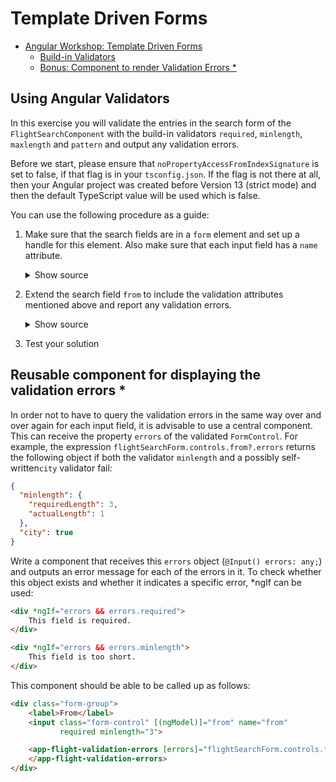 # Template Driven Forms

- [Angular Workshop: Template Driven Forms](#angular-workshop-template-driven-forms)
  - [Build-in Validators](#build-in-validators)
  - [Bonus: Component to render Validation Errors *](#bonus-component-to-render-validation-errors-)

## Using Angular Validators

In this exercise you will validate the entries in the search form of the ``FlightSearchComponent`` with the build-in validators ``required``, ``minlength``, ``maxlength`` and ``pattern`` and output any validation errors.

Before we start, please ensure that ``noPropertyAccessFromIndexSignature`` is set to false, if that flag is in your ``tsconfig.json``. If the flag is not there at all, then your Angular project was created before Version 13 (strict mode) and then the default TypeScript value will be used which is false.

You can use the following procedure as a guide:

1. Make sure that the search fields are in a ``form`` element and set up a handle for this element. Also make sure that each input field has a ``name`` attribute.

    <details>
    <summary>Show source</summary>
    <p>

    ```html
    <form #flightSearchForm="ngForm">
        [...]
        <input name="from" [(ngModel)]="from" [...]>
        [...]
        <input name="to" [(ngModel)]="to" [...]>
        [...]
    </form>
    ```

    </p>
    </details>

2. Extend the search field ``from`` to include the validation attributes mentioned above and report any validation errors.

    <details>
    <summary>Show source</summary>
    <p>

    ```html
    <input name="from" [(ngModel)]="from"   
           required		
           minlength="3"		
           maxlength="15"		
           pattern="[a-zA-ZäöüÄÖÜß ]*">		

    <pre>{{ flightSearchForm.controls.from?.errors | json }}</pre>

    [...]
    <div class="text-danger"
         *ngIf="flightSearchForm.controls.from?.hasError('minlength')">		
        ... minlength ...
    </div>		
    [...]
    ```

    </p>
    </details>

3. Test your solution

## Reusable component for displaying the validation errors *

In order not to have to query the validation errors in the same way over and over again for each input field, it is advisable to use a central component. This can receive the property ``errors`` of the validated ``FormControl``. For example, the expression ``flightSearchForm.controls.from?.errors`` returns the following object if both the validator ``minlength`` and a possibly self-written``city`` validator fail:

```json
{
  "minlength": {
    "requiredLength": 3,
    "actualLength": 1
  },
  "city": true
}
```

Write a component that receives this ``errors`` object (``@Input() errors: any;``) and outputs an error message for each of the errors in it. To check whether this object exists and whether it indicates a specific error, *ngIf can be used:

```html
<div *ngIf="errors && errors.required">
    This field is required.
</div>

<div *ngIf="errors && errors.minlength">
    This field is too short.
</div>
```

This component should be able to be called up as follows:

```html
<div class="form-group">
    <label>From</label>
    <input class="form-control" [(ngModel)]="from" name="from"
           required minlength="3">

    <app-flight-validation-errors [errors]="flightSearchForm.controls.from?.errors">
    </app-flight-validation-errors>
</div>
```

